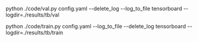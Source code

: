python ./code/val.py config.yaml --delete_log --log_to_file
tensorboard --logdir=./results/tb/val

python ./code/train.py config.yaml --log_to_file --delete_log
tensorboard --logdir=./results/tb/train
